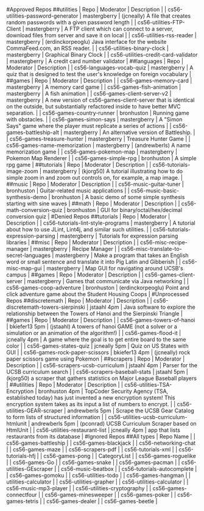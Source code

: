 #Approved Repos
##utilities
| Repo | Moderator | Description |
| cs56-utilities-password-generator | mastergberry | (jcneally) A file that creates random passwords with a given password length |
| cs56-utilities-FTP-Client | mastergberry | A FTP client which can connect to a server, download files from server and save it on local |
| cs56-utilities-rss-reader | mastergberry | (erdinckorpeoglu) Java interface for the website CommaFeed.com, an RSS reader.  |
| cs56-utilities-binary-clock | mastergberry | Graphical Binary Clock |
| cs56-utilities-credit-card-validator | mastergberry | A credit card number validator |
##languages
| Repo | Moderator | Description |
| cs56-languages-vocab-quiz | mastergberry | A quiz that is designed to test the user's knowledge on foreign vocabulary |
##games
| Repo | Moderator | Description |
| cs56-games-memory-card | mastergberry | A memory card game |
| cs56-games-fish-animation | mastergberry | A fish animation |
| cs56-games-client-server-v2 | mastergberry | A new version of cs56-games-client-server that is identical on the outside, but substantially refactored inside to have better MVC separation. |
| cs56-games-country-runner | bronhuston | Running game with obstacles. |
| cs56-games-simon-says | mastergberry | A "Simon Says" game where the player must replicate a series of actions |
| cs56-games-battleship-alt | mastergberry | An alternative version of Battleship. |
| cs56-games-treasure-hunter | mastergberry | Treasure Hunter Game |
| cs56-games-name-memorization | mastergberry | (andrewberls) A name memorization game |
| cs56-games-pokemon-map | mastergberry |  Pokemon Map Renderer |
| cs56-games-simple-rpg | bronhuston | A simple rpg game |
##tutorials
| Repo | Moderator | Description |
| cs56-tutorials-image-zoom | mastergberry | (kjorg50) A tutorial illustrating how to do simple zoom in and zoom out controls on, for example, a map image. |
##music
| Repo | Moderator | Description |
| cs56-music-guitar-tuner | bronhuston | Guitar-related music applications |
| cs56-music-basic-synthesis-demo | bronhuston | A basic demo of some simple synthesis starting with sine waves |
##math
| Repo | Moderator | Description |
| cs56-math-conversion-quiz | bronhuston | GUI for binary/octal/hex/decimal conversion quiz |
#Denied Repos
##tutorials
| Repo | Moderator | Description |
| cs56-tutorials-lint-style-programs | mastergberry | A tutorial about how to use JLint, Lint4j, and similar such utilities. |
| cs56-tutorials-expression-parsing | mastergberry | Tutorials for expression parsing libraries |
##misc
| Repo | Moderator | Description |
| cs56-misc-recipe-manager | mastergberry | Recipe Manager |
| cs56-misc-translate-to-secret-languages | mastergberry | Make a program that takes an English word or small sentence and translate it into Pig Latin and Gibberish |
| cs56-misc-map-gui | mastergberry | Map GUI for navigating around UCSB's campus |
##games
| Repo | Moderator | Description |
| cs56-games-client-server | mastergberry | Games that communicate via Java networking |
| cs56-games-coop-adventure | bronhuston | (erdinckorpeoglu) Point and click adventure game about the Student Housing Coops |
#Unprocessed Repos
##discretemath
| Repo | Moderator | Description |
| cs56-discretemath-towers-sierpinski | jstaahl 4pm | Java software to explore the relationship between the Towers of Hanoi and the Sierpinski Triangle |
##games
| Repo | Moderator | Description |
| cs56-games-towers-of-hanoi | bkiefer13 5pm | (jstaahl) A towers of hanoi GAME (not a solver or a simulation or an animation of the algorithm!) |
| cs56-games-flood-it | jcneally 4pm | A game where the goal is to get entire board to the same color |
| cs56-games-states-quiz | jcneally 5pm | Quiz on US States with GUI |
| cs56-games-rock-paper-scissors | bkiefer13 4pm | (jcneally) rock paper scissors game using Pokemon |
##scrapers
| Repo | Moderator | Description |
| cs56-scrapers-ucsb-curriculum | jstaahl 4pm | Parser for the UCSB curriculum search |
| cs56-scrapers-baseball-stats | jstaahl 5pm | (kjorg50) a scraper that gathers statistics on Major League Baseball players |
##utilities
| Repo | Moderator | Description |
| cs56-utilities-TSA-Encryption | bronhuston 4pm | TopCoder Security Agency (TSA, established today) has just invented a new encryption system! This encryption system takes as its input a list of numbers to encrypt.  |
| cs56-utilities-GEAR-scraper | andrewberls 5pm | Scrape the UCSB Gear Catalog to form lists of structured information |
| cs56-utilities-ucsb-curriculum-htmlunit | andrewberls 5pm | (pconrad) UCSB Curriculum Scraper based on HtmlUnit |
| cs56-utilities-restaurant-list | jcneally 4pm | app that lists restaurants from its database |
#Ignored Repos
##All types
| Repo Name |
| cs56-games-battleship |
| cs56-games-blackjack |
| cs56-networking-chat |
| cs56-games-maze |
| cs56-scrapers-pdf |
| cs56-tutorials-xml |
| cs56-tutorials-hfj |
| cs56-games-pong |
| CategoryList |
| cs56-games-roguelike |
| cs56-games-Go |
| cs56-games-snake |
| cs56-games-pacman |
| cs56-utilities-GEscraper |
| cs56-music-beatbox |
| cs56-tutorials-autocomplete |
| cs56-games-gomoku |
| cs56-utilities-todo |
| cs56-games-hangman |
| utilities-calculator |
| cs56-utilities-grapher |
| cs56-utilities-calculator |
| cs56-music-mp3-player |
| cs56-utilities-cryptography |
| cs56-games-connectfour |
| cs56-games-minesweeper |
| cs56-games-poker |
| cs56-games-tetris |
| cs56-games-dealer |
| cs56-games-beetle |
